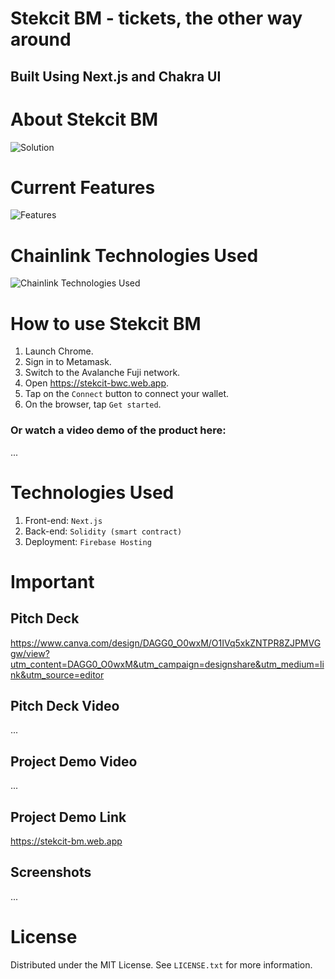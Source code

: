 # Stekcit BM - tickets, the other way around

<p align="left"> 
 <h2 align="left">Built Using Next.js and Chakra UI</h2>
</p>

# About Stekcit BM
![Solution](https://github.com/andrewkimjoseph/stekcit-bm/assets/91619206/ebdeae62-9b48-4e2c-afb6-d73a632b0e40)

# Current Features
![Features](https://github.com/andrewkimjoseph/stekcit-bm/assets/91619206/4e44d407-1c27-4398-9565-4493fa70e61d)

# Chainlink Technologies Used
![Chainlink Technologies Used](https://github.com/andrewkimjoseph/stekcit-bm/assets/91619206/2a19b1fd-b916-4672-94c0-cf188902eafc)

# How to use Stekcit BM
1. Launch Chrome.
2. Sign in to Metamask.
3. Switch to the Avalanche Fuji network.
4. Open https://stekcit-bwc.web.app.
5. Tap on the `Connect` button to connect your wallet.
6. On the browser, tap `Get started`.

### Or watch a video demo of the product here: 
...

# Technologies Used
1. Front-end: `Next.js`
2. Back-end: `Solidity (smart contract)`
3. Deployment: `Firebase Hosting`

# Important
## Pitch Deck
https://www.canva.com/design/DAGG0_O0wxM/O1IVq5xkZNTPR8ZJPMVGgw/view?utm_content=DAGG0_O0wxM&utm_campaign=designshare&utm_medium=link&utm_source=editor

## Pitch Deck Video
...

## Project Demo Video
...

## Project Demo Link
https://stekcit-bm.web.app

## Screenshots
...

# License
Distributed under the MIT License. See `LICENSE.txt` for more information.
